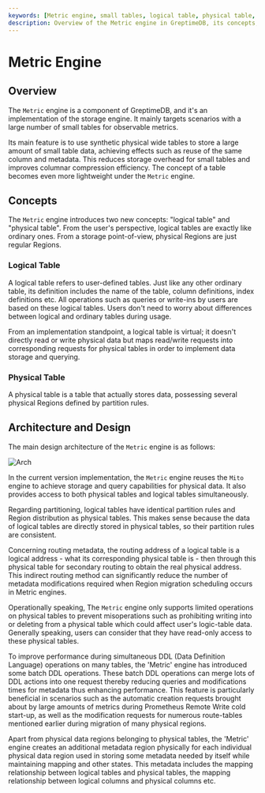 ```yaml
---
keywords: [Metric engine, small tables, logical table, physical table, storage optimization]
description: Overview of the Metric engine in GreptimeDB, its concepts, architecture, and design for handling small tables.
---
```


# Metric Engine

## Overview

The `Metric` engine is a component of GreptimeDB, and it's an implementation of the storage engine. It mainly targets scenarios with a large number of small tables for observable metrics.

Its main feature is to use synthetic physical wide tables to store a large amount of small table data, achieving effects such as reuse of the same column and metadata. This reduces storage overhead for small tables and improves columnar compression efficiency. The concept of a table becomes even more lightweight under the `Metric` engine.

## Concepts

The `Metric` engine introduces two new concepts: "logical table" and "physical table". From the user's perspective, logical tables are exactly like ordinary ones. From a storage point-of-view, physical Regions are just regular Regions.

### Logical Table

A logical table refers to user-defined tables. Just like any other ordinary table, its definition includes the name of the table, column definitions, index definitions etc. All operations such as queries or write-ins by users are based on these logical tables. Users don't need to worry about differences between logical and ordinary tables during usage.

From an implementation standpoint, a logical table is virtual; it doesn't directly read or write physical data but maps read/write requests into corresponding requests for physical tables in order to implement data storage and querying.

### Physical Table

A physical table is a table that actually stores data, possessing several physical Regions defined by partition rules.

## Architecture and Design

The main design architecture of the `Metric` engine is as follows:

![Arch](/metric-engine-arch.png)

In the current version implementation, the `Metric` engine reuses the `Mito` engine to achieve storage and query capabilities for physical data. It also provides access to both physical tables and logical tables simultaneously.

Regarding partitioning, logical tables have identical partition rules and Region distribution as physical tables. This makes sense because the data of logical tables are directly stored in physical tables, so their partition rules are consistent.

Concerning routing metadata, the routing address of a logical table is a logical address - what its corresponding physical table is - then through this physical table for secondary routing to obtain the real physical address. This indirect routing method can significantly reduce the number of metadata modifications required when Region migration scheduling occurs in Metric engines.

Operationally speaking, The `Metric` engine only supports limited operations on physical tables to prevent misoperations such as prohibiting writing into or deleting from a physical table which could affect user's logic-table data. Generally speaking, users can consider that they have read-only access to these physical tables.

To improve performance during simultaneous DDL (Data Definition Language) operations on many tables, the 'Metric' engine has introduced some batch DDL operations. These batch DDL operations can merge lots of DDL actions into one request thereby reducing queries and modifications times for metadata thus enhancing performance. This feature is particularly beneficial in scenarios such as the automatic creation requests brought about by large amounts of metrics during Prometheus Remote Write cold start-up, as well as the modification requests for numerous route-tables mentioned earlier during migration of many physical regions.
 
Apart from physical data regions belonging to physical tables, the 'Metric' engine creates an additional metadata region physically for each individual physical data region used in storing some metadata needed by itself while maintaining mapping and other states. This metadata includes the mapping relationship between logical tables and physical tables, the mapping relationship between logical columns and physical columns etc.
